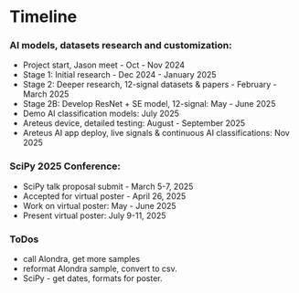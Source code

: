 # Timeline  

### AI models, datasets research and customization:  
 * Project start, Jason meet - Oct - Nov 2024
 * Stage 1: Initial research - Dec 2024 - January 2025
 * Stage 2: Deeper research, 12-signal datasets & papers - February - March 2025  
 * Stage 2B: Develop ResNet + SE model, 12-signal: May - June 2025  
 * Demo AI classification models: July 2025
 * Areteus device, detailed testing: August - September 2025
 * Areteus AI app deploy, live signals & continuous AI classifications: Nov 2025  
   
### SciPy 2025 Conference:  
 * SciPy talk proposal submit - March 5-7, 2025
 * Accepted for virtual poster - April 26, 2025
 * Work on virtual poster: May - June 2025
 * Present virtual poster: July 9-11, 2025  

### ToDos  

 * call Alondra, get more samples
 * reformat Alondra sample, convert to csv.
 * SciPy - get dates, formats for poster.  


